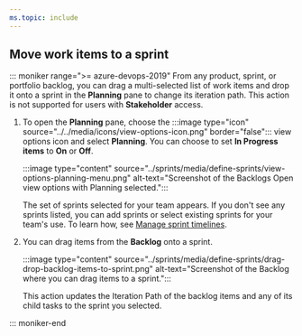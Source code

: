 ```yaml
---
ms.topic: include
---
```


<a id="assign-to-sprint"></a>

## Move work items to a sprint  

::: moniker range=">= azure-devops-2019"
From any product, sprint, or portfolio backlog, you can drag a multi-selected list of work items and drop it onto a sprint in the **Planning** pane to change its iteration path. This action is not supported for users with **Stakeholder** access.

1. To open the **Planning** pane, choose the :::image type="icon" source="../../media/icons/view-options-icon.png" border="false"::: view options icon and select **Planning**. You can choose to set **In Progress items** to **On** or **Off**.

   :::image type="content" source="../sprints/media/define-sprints/view-options-planning-menu.png" alt-text="Screenshot of the Backlogs Open view options with Planning selected.":::

   The set of sprints selected for your team appears. If you don't see any sprints listed, you can add sprints or select existing sprints for your team's use. To learn how, see [Manage sprint timelines](../sprints/define-sprints.md).  

1. You can drag items from the **Backlog** onto a sprint.

   :::image type="content" source="../sprints/media/define-sprints/drag-drop-backlog-items-to-sprint.png" alt-text="Screenshot of the Backlog where you can drag items to a sprint.":::

   This action updates the Iteration Path of the backlog items and any of its child tasks to the sprint you selected.

::: moniker-end
